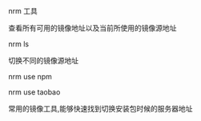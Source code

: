 nrm 工具

查看所有可用的镜像地址以及当前所使用的镜像源地址

nrm ls

切换不同的镜像源地址

nrm use npm

nrm use taobao

常用的镜像工具,能够快速找到切换安装包时候的服务器地址